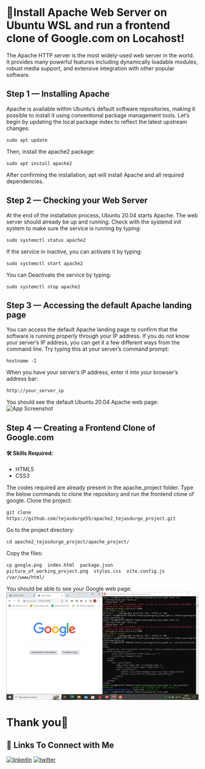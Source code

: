 
# 🚀Install Apache Web Server on Ubuntu WSL and run a frontend clone of Google.com on Locahost!


The Apache HTTP server is the most widely-used web server in the world. It provides many powerful features including dynamically loadable modules, robust media support, and extensive integration with other popular software.

## Step 1 — Installing Apache
Apache is available within Ubuntu’s default software repositories, making it possible to install it using conventional package management tools.
Let’s begin by updating the local package index to reflect the latest upstream changes:
```
sudo apt update
```
Then, install the apache2 package:
```
sudo apt install apache2
```
After confirming the installation, apt will install Apache and all required dependencies.

## Step 2 — Checking your Web Server
At the end of the installation process, Ubuntu 20.04 starts Apache. The web server should already be up and running.
Check with the systemd init system to make sure the service is running by typing:
```
sudo systemctl status apache2
```
If the service in inactive, you can activate it by typing:
```
sudo systemctl start apache2
```
You can Deactivate the service by typing:
```
sudo systemctl stop apache2
```

## Step 3 — Accessing the default Apache landing page
You can access the default Apache landing page to confirm that the software is running properly through your IP address. If you do not know your server’s IP address, you can get it a few different ways from the command line.
Try typing this at your server’s command prompt:
```
hostname -I
```
When you have your server’s IP address, enter it into your browser’s address bar:
```
http://your_server_ip
```
You should see the default Ubuntu 20.04 Apache web page:
![App Screenshot](https://assets.digitalocean.com/articles/how-to-install-lamp-ubuntu-16/small_apache_default.png)

## Step 4 — Creating a Frontend Clone of Google.com
#### 🛠 Skills Required:
- HTML5
- CSS3

The codes required are already present in the apache_project folder.
Type the below commands to clone the repository and run the frontend clone of google.
Clone the project:
```
git clone https://github.com/tejasdurge55/apache2_tejasdurge_project.git
```
Go to the project directory:
```
cd apache2_tejasdurge_project/apache_project/
```
Copy the files:
```
cp google.png  index.html  package.json  picture_of_working_project.png  styles.css  vite.config.js /var/www/html/
```

You should be able to see your Google web page:
![App Screenshot](https://github.com/tejasdurge55/apache2_tejasdurge_project/blob/master/apache_project/picture_of_working_project.png?raw=true)


# Thank you👋

## 🔗 Links To Connect with Me

[![linkedin](https://img.shields.io/badge/linkedin-0A66C2?style=for-the-badge&logo=linkedin&logoColor=white)](https://www.linkedin.com/in/tejas-durge-0a62a128a/)
[![twitter](https://img.shields.io/badge/twitter-1DA1F2?style=for-the-badge&logo=twitter&logoColor=white)](https://twitter.com/TejasDurge55)

